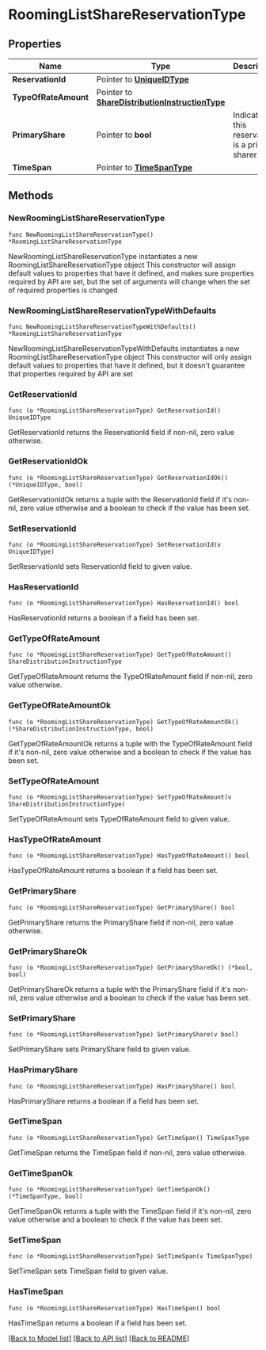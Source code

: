 # RoomingListShareReservationType

## Properties

Name | Type | Description | Notes
------------ | ------------- | ------------- | -------------
**ReservationId** | Pointer to [**UniqueIDType**](UniqueIDType.md) |  | [optional] 
**TypeOfRateAmount** | Pointer to [**ShareDistributionInstructionType**](ShareDistributionInstructionType.md) |  | [optional] 
**PrimaryShare** | Pointer to **bool** | Indicates if this reservation is a primary sharer. | [optional] 
**TimeSpan** | Pointer to [**TimeSpanType**](TimeSpanType.md) |  | [optional] 

## Methods

### NewRoomingListShareReservationType

`func NewRoomingListShareReservationType() *RoomingListShareReservationType`

NewRoomingListShareReservationType instantiates a new RoomingListShareReservationType object
This constructor will assign default values to properties that have it defined,
and makes sure properties required by API are set, but the set of arguments
will change when the set of required properties is changed

### NewRoomingListShareReservationTypeWithDefaults

`func NewRoomingListShareReservationTypeWithDefaults() *RoomingListShareReservationType`

NewRoomingListShareReservationTypeWithDefaults instantiates a new RoomingListShareReservationType object
This constructor will only assign default values to properties that have it defined,
but it doesn't guarantee that properties required by API are set

### GetReservationId

`func (o *RoomingListShareReservationType) GetReservationId() UniqueIDType`

GetReservationId returns the ReservationId field if non-nil, zero value otherwise.

### GetReservationIdOk

`func (o *RoomingListShareReservationType) GetReservationIdOk() (*UniqueIDType, bool)`

GetReservationIdOk returns a tuple with the ReservationId field if it's non-nil, zero value otherwise
and a boolean to check if the value has been set.

### SetReservationId

`func (o *RoomingListShareReservationType) SetReservationId(v UniqueIDType)`

SetReservationId sets ReservationId field to given value.

### HasReservationId

`func (o *RoomingListShareReservationType) HasReservationId() bool`

HasReservationId returns a boolean if a field has been set.

### GetTypeOfRateAmount

`func (o *RoomingListShareReservationType) GetTypeOfRateAmount() ShareDistributionInstructionType`

GetTypeOfRateAmount returns the TypeOfRateAmount field if non-nil, zero value otherwise.

### GetTypeOfRateAmountOk

`func (o *RoomingListShareReservationType) GetTypeOfRateAmountOk() (*ShareDistributionInstructionType, bool)`

GetTypeOfRateAmountOk returns a tuple with the TypeOfRateAmount field if it's non-nil, zero value otherwise
and a boolean to check if the value has been set.

### SetTypeOfRateAmount

`func (o *RoomingListShareReservationType) SetTypeOfRateAmount(v ShareDistributionInstructionType)`

SetTypeOfRateAmount sets TypeOfRateAmount field to given value.

### HasTypeOfRateAmount

`func (o *RoomingListShareReservationType) HasTypeOfRateAmount() bool`

HasTypeOfRateAmount returns a boolean if a field has been set.

### GetPrimaryShare

`func (o *RoomingListShareReservationType) GetPrimaryShare() bool`

GetPrimaryShare returns the PrimaryShare field if non-nil, zero value otherwise.

### GetPrimaryShareOk

`func (o *RoomingListShareReservationType) GetPrimaryShareOk() (*bool, bool)`

GetPrimaryShareOk returns a tuple with the PrimaryShare field if it's non-nil, zero value otherwise
and a boolean to check if the value has been set.

### SetPrimaryShare

`func (o *RoomingListShareReservationType) SetPrimaryShare(v bool)`

SetPrimaryShare sets PrimaryShare field to given value.

### HasPrimaryShare

`func (o *RoomingListShareReservationType) HasPrimaryShare() bool`

HasPrimaryShare returns a boolean if a field has been set.

### GetTimeSpan

`func (o *RoomingListShareReservationType) GetTimeSpan() TimeSpanType`

GetTimeSpan returns the TimeSpan field if non-nil, zero value otherwise.

### GetTimeSpanOk

`func (o *RoomingListShareReservationType) GetTimeSpanOk() (*TimeSpanType, bool)`

GetTimeSpanOk returns a tuple with the TimeSpan field if it's non-nil, zero value otherwise
and a boolean to check if the value has been set.

### SetTimeSpan

`func (o *RoomingListShareReservationType) SetTimeSpan(v TimeSpanType)`

SetTimeSpan sets TimeSpan field to given value.

### HasTimeSpan

`func (o *RoomingListShareReservationType) HasTimeSpan() bool`

HasTimeSpan returns a boolean if a field has been set.


[[Back to Model list]](../README.md#documentation-for-models) [[Back to API list]](../README.md#documentation-for-api-endpoints) [[Back to README]](../README.md)


